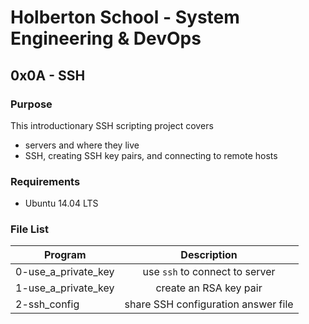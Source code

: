 # Holberton School - System Engineering & DevOps
## 0x0A - SSH

### Purpose
This introductionary SSH scripting project covers
* servers and where they live
* SSH, creating SSH key pairs, and connecting to remote hosts

### Requirements
* Ubuntu 14.04 LTS

### File List
| Program	  | Description						     |
| --------------- |:--------------------------------------------------------:|
| 0-use_a_private_key | use `ssh` to connect to server |
| 1-use_a_private_key      | create an RSA key pair |
| 2-ssh_config      | share SSH configuration answer file |